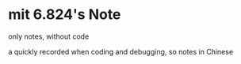 # mit 6.824's Note

only notes, without code

a quickly recorded when coding and debugging, so notes in Chinese
